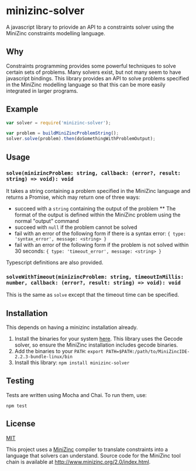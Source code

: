 # minizinc-solver

A javascript library to priovide an API to a constraints solver using the
MiniZinc constraints modelling language.

## Why

Constraints programming provides some powerful techniques to solve certain sets
of problems. Many solvers exist, but not many seem to have javascript bindings.
This library provides an API to solve problems specified in the MiniZinc
modelling language so that this can be more easily integrated in larger programs.

## Example

```javascript
var solver = require('minizinc-solver');

var problem = buildMiniZincProblemString();
solver.solve(problem).then(doSomethingWithProblemOutput);
```

## Usage


### `solve(minizincProblem: string, callback: (error?, result: string) => void): void`

It takes a string containing a problem specified in the MiniZinc language and
returns a Promise, which may return one of three ways:
* succeed with a `string` containing the output of the problem
** The format of the output is defined within the MiniZinc problem using the
normal "output" command
* succeed with `null` if the problem cannot be solved
* fail with an error of the following form if there is a syntax error:
`{ type: 'syntax_error', message: <string> }`
* fail with an error of the following form if the problem is not solved within 30 seconds:
`{ type: 'timeout_error', message: <string> }`

Typescript definitions are also provided.

### `solveWithTimeout(minizincProblem: string, timeoutInMillis: number, callback: (error?, result: string) => void): void`

This is the same as `solve` except that the timeout time can be specified.

## Installation

This depends on having a minizinc installation already.

1. Install the binaries for your system [here](https://www.minizinc.org/ide/). This library uses the
   Gecode solver, so ensure the MiniZinc installation includes gecode binaries.
2. Add the binaries to your `PATH`: `export PATH=$PATH:/path/to/MiniZincIDE-2.2.3-bundle-linux/bin`
3. Install this library: `npm install minizinc-solver`

## Testing

Tests are written using Mocha and Chai. To run them, use:

`npm test`

## License

[MIT](./LICENSE)

This project uses a [MiniZinc](http://www.minizinc.org/) compiler to translate
constraints into a language that solvers can understand. Source code for the
MiniZinc tool chain is available at http://www.minizinc.org/2.0/index.html.
